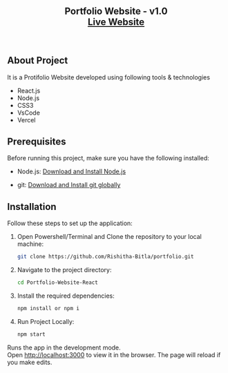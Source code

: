 <h2 align="center">
  Portfolio Website - v1.0<br/>
  <a href="https://portfolio-lovat-two-52.vercel.app/" target="_blank">Live Website</a>

</h2>

<br/>

<!-- ![Demo Pic](src/Assets/readmeDemo.png) -->

## About Project

It is a Protifolio Website developed using following tools & technologies<br/>

- React.js
- Node.js
- CSS3
- VsCode
- Vercel

## Prerequisites

Before running this project, make sure you have the following installed:

- Node.js: [Download and Install Node.js](https://nodejs.org/en/download "Node.js Download")

- git: [Download and Install git globally](https://git-scm.com/ "git Download")

## Installation

Follow these steps to set up the application:

1. Open Powershell/Terminal and Clone the repository to your local machine:

   ```bash
   git clone https://github.com/Rishitha-Bitla/portfolio.git
   ```

2. Navigate to the project directory:

   ```bash
   cd Portfolio-Website-React
   ```

3. Install the required dependencies:

   ```bash
   npm install or npm i
   ```

4. Run Project Locally:

   ```bash
   npm start
   ```

Runs the app in the development mode.\
Open [http://localhost:3000](http://localhost:3000) to view it in the browser.
The page will reload if you make edits.
